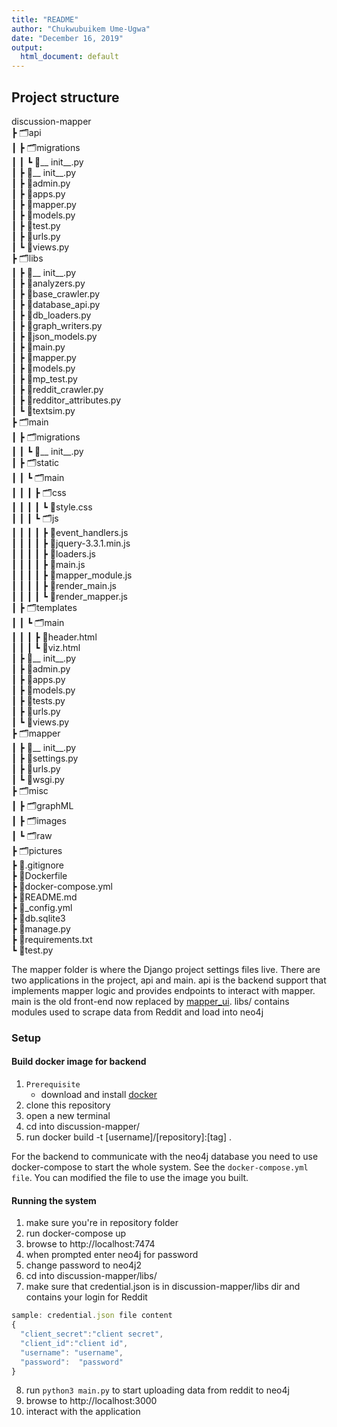 ```yaml
---
title: "README"
author: "Chukwubuikem Ume-Ugwa"
date: "December 16, 2019"
output:
  html_document: default
---
```


## Project structure

discussion-mapper<br/>
 ┣ 🗂api <br/>
 ┃ ┣ 🗂migrations<br/>
 ┃ ┃ ┗ 📄__ init__.py<br/>
 ┃ ┣ 📄__ init__.py<br/>
 ┃ ┣ 📄admin.py<br/>
 ┃ ┣ 📄apps.py<br/>
 ┃ ┣ 📄mapper.py<br/>
 ┃ ┣ 📄models.py<br/>
 ┃ ┣ 📄test.py<br/>
 ┃ ┣ 📄urls.py<br/>
 ┃ ┗ 📄views.py<br/>
 ┣ 🗂libs<br/>
 ┃ ┣ 📄__ init__.py<br/>
 ┃ ┣ 📄analyzers.py<br/>
 ┃ ┣ 📄base_crawler.py<br/>
 ┃ ┣ 📄database_api.py<br/>
 ┃ ┣ 📄db_loaders.py<br/>
 ┃ ┣ 📄graph_writers.py<br/>
 ┃ ┣ 📄json_models.py<br/>
 ┃ ┣ 📄main.py<br/>
 ┃ ┣ 📄mapper.py<br/>
 ┃ ┣ 📄models.py<br/>
 ┃ ┣ 📄mp_test.py<br/>
 ┃ ┣ 📄reddit_crawler.py<br/>
 ┃ ┣ 📄redditor_attributes.py<br/>
 ┃ ┗ 📄textsim.py<br/>
 ┣ 🗂main<br/>
 ┃ ┣ 🗂migrations<br/>
 ┃ ┃ ┗ 📄__ init__.py<br/>
 ┃ ┣ 🗂static<br/>
 ┃ ┃ ┗ 🗂main<br/>
 ┃ ┃ ┃ ┣ 🗂css<br/>
 ┃ ┃ ┃ ┃ ┗ 📄style.css<br/>
 ┃ ┃ ┃ ┗ 🗂js<br/>
 ┃ ┃ ┃ ┃ ┣ 📄event_handlers.js<br/>
 ┃ ┃ ┃ ┃ ┣ 📄jquery-3.3.1.min.js<br/>
 ┃ ┃ ┃ ┃ ┣ 📄loaders.js<br/>
 ┃ ┃ ┃ ┃ ┣ 📄main.js<br/>
 ┃ ┃ ┃ ┃ ┣ 📄mapper_module.js<br/>
 ┃ ┃ ┃ ┃ ┣ 📄render_main.js<br/>
 ┃ ┃ ┃ ┃ ┗ 📄render_mapper.js<br/>
 ┃ ┣ 🗂templates<br/>
 ┃ ┃ ┗ 🗂main<br/>
 ┃ ┃ ┃ ┣ 📄header.html<br/>
 ┃ ┃ ┃ ┗ 📄viz.html<br/>
 ┃ ┣ 📄__ init__.py<br/>
 ┃ ┣ 📄admin.py<br/>
 ┃ ┣ 📄apps.py<br/>
 ┃ ┣ 📄models.py<br/>
 ┃ ┣ 📄tests.py<br/>
 ┃ ┣ 📄urls.py<br/>
 ┃ ┗ 📄views.py<br/>
 ┣ 🗂mapper<br/>
 ┃ ┣ 📄__ init__.py<br/>
 ┃ ┣ 📄settings.py<br/>
 ┃ ┣ 📄urls.py<br/>
 ┃ ┗ 📄wsgi.py<br/>
 ┣ 🗂misc<br/>
 ┃ ┣ 🗂graphML<br/>
 ┃ ┣ 🗂images<br/>
 ┃ ┗ 🗂raw<br/>
 ┣ 🗂pictures<br/>
 ┣ 📄.gitignore<br/>
 ┣ 📄Dockerfile<br/>
 ┣ 📄docker-compose.yml<br/>
 ┣ 📄README.md<br/>
 ┣ 📄_config.yml<br/>
 ┣ 📄db.sqlite3<br/>
 ┣ 📄manage.py<br/>
 ┣ 📄requirements.txt<br/>
 ┗ 📄test.py<br/>
 
The mapper folder is where the Django project settings files live. There are two applications in the project, api and main. api is the backend support that implements mapper logic and provides endpoints to interact with mapper. main is the old front-end now replaced by [mapper_ui](https://github.com/CleverChuk/mapper_ui). libs/ contains modules used to scrape data from Reddit and load into neo4j

### Setup
#### Build docker image for backend
1. `Prerequisite`
    - download and install [docker](https://docs.docker.com/install/)
2. clone this repository
3. open a new terminal
4. cd into discussion-mapper/
5. run docker build -t [username]/[repository]:[tag] .

For the backend to communicate with the neo4j database you need to use docker-compose to start the whole system. See the `docker-compose.yml file`. You can modified the file to use the image you built.

#### Running the system
1. make sure you're in repository folder
2. run docker-compose up
3. browse to http://localhost:7474
4. when prompted enter neo4j for password
5. change password to neo4j2
6. cd into discussion-mapper/libs/
7. make sure that credential.json is in discussion-mapper/libs dir and contains your login for Reddit
```js
sample: credential.json file content
{
  "client_secret":"client secret",
  "client_id":"client id",
  "username": "username",
  "password":  "password"
}
```
8. run `python3 main.py` to start uploading data from reddit to neo4j
9. browse to http://localhost:3000
10. interact with the application
